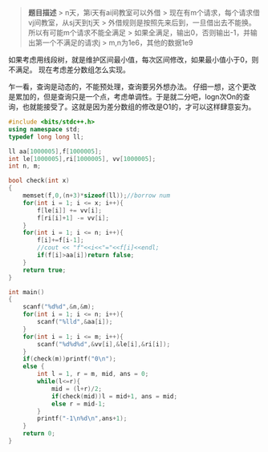 >  **题目描述**
	>  n天，第i天有ai间教室可以外借
	>  现在有m个请求，每个请求借vj间教室，从sj天到tj天
	>  外借规则是按照先来后到，一旦借出去不能换。所以有可能m个请求不能全满足
	>  如果全满足，输出0，否则输出-1，并输出第一个不满足的请求j
	>  m,n为1e6，其他的数据1e9

如果考虑用线段树，就是维护区间最小值，每次区间修改，如果最小值小于0，则不满足。
现在考虑差分数组怎么实现。

乍一看，查询是动态的，不能预处理，查询要另外想办法。
仔细一想，这个更改是累加的，但是查询只是一个点，考虑单调性。于是就二分吧，logn次On的查询，也就能接受了。这就是因为差分数组的修改是O1的，才可以这样肆意妄为。

``` cpp
#include <bits/stdc++.h>
using namespace std;
typedef long long ll;

ll aa[1000005],f[1000005];
int le[1000005],ri[1000005], vv[1000005];
int n, m;

bool check(int x)
{
    memset(f,0,(n+3)*sizeof(ll));//borrow num
    for(int i = 1; i <= x; i++){
        f[le[i]] += vv[i];
        f[ri[i]+1] -= vv[i];
    }
    for(int i = 1; i <= n; i++){
        f[i]+=f[i-1];
        //cout << "f"<<i<<"="<<f[i]<<endl;
        if(f[i]>aa[i])return false;
    }
    return true;
}

int main()
{
    scanf("%d%d",&n,&m);
    for(int i = 1; i <= n; i++){
        scanf("%lld",&aa[i]);
    }
    for(int i = 1; i <= m; i++){
        scanf("%d%d%d",&vv[i],&le[i],&ri[i]);
    }
    if(check(m))printf("0\n");
    else {
        int l = 1, r = m, mid, ans = 0;
        while(l<=r){
            mid = (l+r)/2;
            if(check(mid))l = mid+1, ans = mid;
            else r = mid-1;
        }
        printf("-1\n%d\n",ans+1);
    }
    return 0;
}

```
